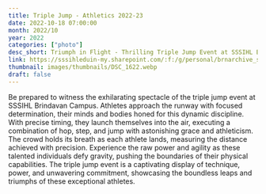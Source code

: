 ```yaml
---
title: Triple Jump - Athletics 2022-23
date: 2022-10-18 07:00:00
month: 2022/10
year: 2022
categories: ["photo"]
desc_short: Triumph in Flight - Thrilling Triple Jump Event at SSSIHL Brindavan Campus - Technique, Power, and Boundless Leaps
link: https://sssihleduin-my.sharepoint.com/:f:/g/personal/brnarchive_sssihl_edu_in/EuxwcnIYlc5DizNztRoJ-N4BvtV4pnBxcln8ugI-Kw6A1w?e=GoQQtc
thumbnail: images/thumbnails/DSC_1622.webp
draft: false
---
```


Be prepared to witness the exhilarating spectacle of the triple jump event at SSSIHL Brindavan Campus. Athletes approach the runway with focused determination, their minds and bodies honed for this dynamic discipline. With precise timing, they launch themselves into the air, executing a combination of hop, step, and jump with astonishing grace and athleticism. The crowd holds its breath as each athlete lands, measuring the distance achieved with precision. Experience the raw power and agility as these talented individuals defy gravity, pushing the boundaries of their physical capabilities. The triple jump event is a captivating display of technique, power, and unwavering commitment, showcasing the boundless leaps and triumphs of these exceptional athletes.
